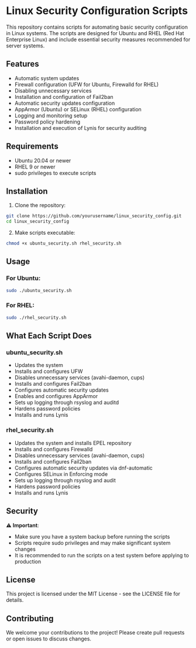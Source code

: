# Linux Security Configuration Scripts

This repository contains scripts for automating basic security configuration in Linux systems. The scripts are designed for Ubuntu and RHEL (Red Hat Enterprise Linux) and include essential security measures recommended for server systems.

## Features

- Automatic system updates
- Firewall configuration (UFW for Ubuntu, Firewalld for RHEL)
- Disabling unnecessary services
- Installation and configuration of Fail2ban
- Automatic security updates configuration
- AppArmor (Ubuntu) or SELinux (RHEL) configuration
- Logging and monitoring setup
- Password policy hardening
- Installation and execution of Lynis for security auditing

## Requirements

- Ubuntu 20.04 or newer
- RHEL 9 or newer
- sudo privileges to execute scripts

## Installation

1. Clone the repository:
```bash
git clone https://github.com/yourusername/linux_security_config.git
cd linux_security_config
```

2. Make scripts executable:
```bash
chmod +x ubuntu_security.sh rhel_security.sh
```

## Usage

### For Ubuntu:
```bash
sudo ./ubuntu_security.sh
```

### For RHEL:
```bash
sudo ./rhel_security.sh
```

## What Each Script Does

### ubuntu_security.sh
- Updates the system
- Installs and configures UFW
- Disables unnecessary services (avahi-daemon, cups)
- Installs and configures Fail2ban
- Configures automatic security updates
- Enables and configures AppArmor
- Sets up logging through rsyslog and auditd
- Hardens password policies
- Installs and runs Lynis

### rhel_security.sh
- Updates the system and installs EPEL repository
- Installs and configures Firewalld
- Disables unnecessary services (avahi-daemon, cups)
- Installs and configures Fail2ban
- Configures automatic security updates via dnf-automatic
- Configures SELinux in Enforcing mode
- Sets up logging through rsyslog and audit
- Hardens password policies
- Installs and runs Lynis

## Security

⚠️ **Important**: 
- Make sure you have a system backup before running the scripts
- Scripts require sudo privileges and may make significant system changes
- It is recommended to run the scripts on a test system before applying to production

## License

This project is licensed under the MIT License - see the LICENSE file for details.

## Contributing

We welcome your contributions to the project! Please create pull requests or open issues to discuss changes. 
